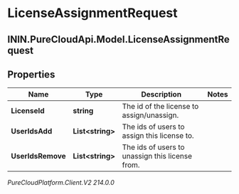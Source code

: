 # LicenseAssignmentRequest

## ININ.PureCloudApi.Model.LicenseAssignmentRequest

## Properties

|Name | Type | Description | Notes|
|------------ | ------------- | ------------- | -------------|
| **LicenseId** | **string** | The id of the license to assign/unassign. | |
| **UserIdsAdd** | **List&lt;string&gt;** | The ids of users to assign this license to. | |
| **UserIdsRemove** | **List&lt;string&gt;** | The ids of users to unassign this license from. | |



_PureCloudPlatform.Client.V2 214.0.0_
